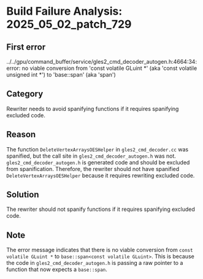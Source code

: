 # Build Failure Analysis: 2025_05_02_patch_729

## First error

../../gpu/command_buffer/service/gles2_cmd_decoder_autogen.h:4664:34: error: no viable conversion from 'const volatile GLuint *' (aka 'const volatile unsigned int *') to 'base::span<const volatile GLuint>' (aka 'span<const volatile unsigned int>')

## Category
Rewriter needs to avoid spanifying functions if it requires spanifying excluded code.

## Reason
The function `DeleteVertexArraysOESHelper` in `gles2_cmd_decoder.cc` was spanified, but the call site in `gles2_cmd_decoder_autogen.h` was not. `gles2_cmd_decoder_autogen.h` is generated code and should be excluded from spanification. Therefore, the rewriter should not have spanified `DeleteVertexArraysOESHelper` because it requires rewriting excluded code.

## Solution
The rewriter should not spanify functions if it requires spanifying excluded code.

## Note
The error message indicates that there is no viable conversion from `const volatile GLuint *` to `base::span<const volatile GLuint>`. This is because the code in `gles2_cmd_decoder_autogen.h` is passing a raw pointer to a function that now expects a `base::span`.